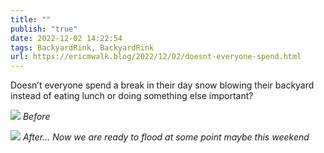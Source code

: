 ```yaml
---
title: ""
publish: "true"
date: 2022-12-02 14:22:54
tags: BackyardRink, BackyardRink
url: https://ericmwalk.blog/2022/12/02/doesnt-everyone-spend.html
---
```


Doesn’t everyone spend a break in their day snow blowing their backyard instead of eating lunch or doing something else important?

![](https://ericmwalk.blog/uploads/2022/40405912b7.jpg)
*Before*

![](https://ericmwalk.blog/uploads/2022/fe562088cc.jpg)
*After... Now we are ready to flood at some point maybe this weekend*